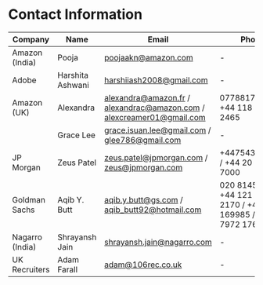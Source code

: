 # Contact Information

| Company            | Name                 | Email                                         | Phone                              |
|--------------------|----------------------|-----------------------------------------------|------------------------------------|
| Amazon (India)     | Pooja               | poojaakn@amazon.com                          | -                                  |
| Adobe              | Harshita Ashwani    | harshiiash2008@gmail.com                     | -                                  |
| Amazon (UK)        | Alexandra           | alexandra@amazon.fr / alexandrac@amazon.com / alexcreamer01@gmail.com | 07788177120 / +44 118 952 2465    |
|                    | Grace Lee           | grace.isuan.lee@gmail.com / glee786@gmail.com | -                                  |
| JP Morgan          | Zeus Patel          | zeus.patel@jpmorgan.com / zeus@jpmorgan.com   | +447543672297 / +44 20 7742 7000  |
| Goldman Sachs      | Aqib Y. Butt        | aqib.y.butt@gs.com / aqib_butt92@hotmail.com  | 020 81457106 / +44 121 503 2170 / +44 7855 169985 / +44 7972 176452 |
| Nagarro (India)    | Shrayansh Jain      | shrayansh.jain@nagarro.com                   | -                                  |
| UK Recruiters      | Adam Farall         | adam@106rec.co.uk                            | -                                  |
